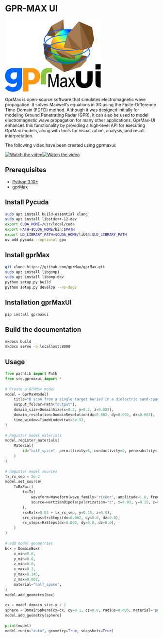 # GPR-MAX UI

![Library Logo](https://raw.githubusercontent.com/OpenSciML/gprmaxui/main/images/logo.png)

GprMax is open-source software that simulates electromagnetic wave propagation. It solves Maxwell’s equations in 3D using the Finite-Difference Time-Domain (FDTD) method. Although it was designed initially for modeling Ground Penetrating Radar (GPR), it can also be used to model electromagnetic wave propagation for many other applications.  GprMax-UI enhances this functionality by providing a high-level API for executing GprMax models, along with tools for visualization, analysis, and result interpretation.

The following video have been created using gprmaxui:

[![Watch the video](https://img.youtube.com/vi/oKURUSD32Ts/hqdefault.jpg)](https://www.youtube.com/watch?v=oKURUSD32Ts&ab_channel=HenryRuiz)[![Watch the video](https://img.youtube.com/vi/8RjslPXEv0Y/hqdefault.jpg)](https://www.youtube.com/watch?v=8RjslPXEv0Y&ab_channel=HenryRuiz)


## Prerequisites

- [Python 3.10+](https://www.python.org/downloads/)
- [gprMax](https://docs.gprmax.com/en/latest/)

## Install Pycuda
    
```bash
sudo apt install build-essential clang
sudo apt install libstdc++-12-dev
export CUDA_HOME=/usr/local/cuda
export PATH=$CUDA_HOME/bin:$PATH
export LD_LIBRARY_PATH=$CUDA_HOME/lib64:$LD_LIBRARY_PATH
uv add pycuda --optional gpu
```

## Install gprMax

```bash
git clone https://github.com/gprMax/gprMax.git
sudo apt install libgomp1
sudo apt install libomp-dev
python setup.py build
python setup.py develop --no-deps
```

## Installation gprMaxUI

```bash
pip install gprmaxui
```

## Build the documentation

```bash
mkdocs build
mkdocs serve -a localhost:8000
```


## Usage

```Python
from pathlib import Path
from src.gprmaxui import *

# Create a GPRMax model
model = GprMaxModel(
    title="B scan from a single target buried in a dielectric sand-space",
    output_folder=Path("output"),
    domain_size=DomainSize(x=0.2, y=0.2, z=0.002),
    domain_resolution=DomainResolution(dx=0.002, dy=0.002, dz=0.002),
    time_window=TimeWindow(twt=3e-9),
)

# Register model materials
model.register_materials(
    Material(
        id="half_space", permittivity=6, conductivity=0, permeability=1, color="red"
    )
)

# Register model sources
tx_rx_sep = 2e-2
model.set_source(
    TxRxPair(
        tx=Tx(
            waveform=Waveform(wave_family="ricker", amplitude=1.0, frequency=1.5e9),
            source=HertzianDipole(polarization="z", x=0.03, y=0.15, z=0.0),
        ),
        rx=Rx(x=0.03 + tx_rx_sep, y=0.15, z=0.0),
        src_steps=SrcSteps(dx=0.002, dy=0.0, dz=0.0),
        rx_steps=RxSteps(dx=0.002, dy=0.0, dz=0.0),
    )
)

# add model geometries
box = DomainBox(
    x_min=0.0,
    y_min=0.0,
    z_min=0.0,
    x_max=0.2,
    y_max=0.145,
    z_max=0.002,
    material="half_space",
)
model.add_geometry(box)

cx = model.domain_size.x / 2
sphere = DomainSphere(cx=cx, cy=0.1, cz=0.0, radius=0.005, material="pec")
model.add_geometry(sphere)

print(model)
model.run(n="auto", geometry=True, snapshots=True)

```
